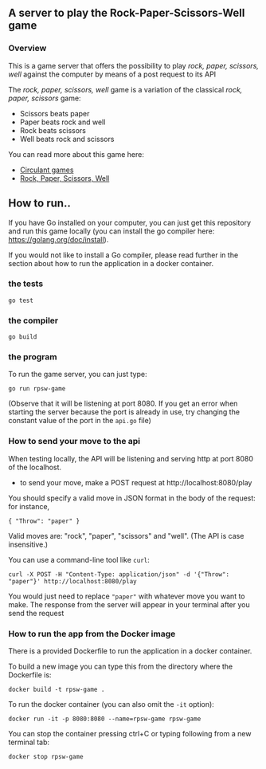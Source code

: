 ## A server to play the Rock-Paper-Scissors-Well game

### Overview

This is a game server that offers the possibility to play _rock, paper, scissors, well_ against the computer by means of a post request to its API

The _rock, paper, scissors, well_ game is a variation of the classical _rock, paper, scissors_ game:

- Scissors beats paper
- Paper beats rock and well
- Rock beats scissors
- Well beats rock and scissors

You can read more about this game here:

- [Circulant games](https://link.springer.com/article/10.1007/s11238-014-9478-4)
- [Rock, Paper, Scissors, Well](https://math.stackexchange.com/questions/410558/rock-paper-scissors-well)

## How to run..

If you have Go installed on your computer, you can just get this repository and run this game locally (you can install the go compiler here: https://golang.org/doc/install).

If you would not like to install a Go compiler, please read further in the section about how to run the application in a docker container. 

###  the tests

`go test`

###  the compiler

`go build`

###  the program

To run the game server, you can just type:

`go run rpsw-game`

(Observe that it will be listening at port 8080. If you get an error when starting the server because the port is already in use, try changing the constant value of the port in the `api.go` file)

### How to send your move to the api

When testing locally, the API will be listening and serving http at port 8080 of the localhost.

- to send your move, make a POST request at http://localhost:8080/play

You should specify a valid move in JSON format in the body of the request: for instance,

`{
"Throw": "paper"
}`

Valid moves are: "rock", "paper", "scissors" and "well". (The API is case insensitive.)

You can use a command-line tool like `curl`:

`curl -X POST -H "Content-Type: application/json" -d '{"Throw": "paper"}' http://localhost:8080/play`

You would just need to replace `"paper"` with whatever move you want to make. The response from the server will appear in your terminal after you send the request

### How to run the app from the Docker image

There is a provided Dockerfile to run the application in a docker container.

To build a new image you can type this from the directory where the Dockerfile is:

`docker build -t rpsw-game .`

To run the docker container (you can also omit the `-it` option):

`docker run -it -p 8080:8080 --name=rpsw-game rpsw-game`

You can stop the container pressing ctrl+C or typing following from a new terminal tab:

`docker stop rpsw-game`

